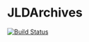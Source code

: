 # JLDArchives

[![Build Status](https://travis-ci.org/timholy/JLDArchives.jl.svg?branch=master)](https://travis-ci.org/timholy/JLDArchives.jl)
